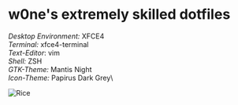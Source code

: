 # w0ne's extremely skilled dotfiles

*Desktop Environment:* XFCE4\
*Terminal:* xfce4-terminal\
*Text-Editor*: vim\
*Shell:* ZSH\
*GTK-Theme:* Mantis Night\
*Icon-Theme:* Papirus Dark Grey\

![Rice](https://p.grepnet.org/upload/DGRuN5UVeB.png)

